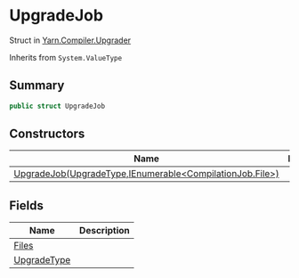 # UpgradeJob

Struct in [Yarn.Compiler.Upgrader](../)

Inherits from `System.ValueType`

## Summary

```csharp
public struct UpgradeJob
```

## Constructors

| Name                                                                                                    | Description |
| ------------------------------------------------------------------------------------------------------- | ----------- |
| [UpgradeJob(UpgradeType,IEnumerable\<CompilationJob.File>)](yarn.compiler.upgrader.upgradejob..ctor.md) |             |

## Fields

| Name                                                            | Description |
| --------------------------------------------------------------- | ----------- |
| [Files](yarn.compiler.upgrader.upgradejob.files.md)             |             |
| [UpgradeType](yarn.compiler.upgrader.upgradejob.upgradetype.md) |             |
